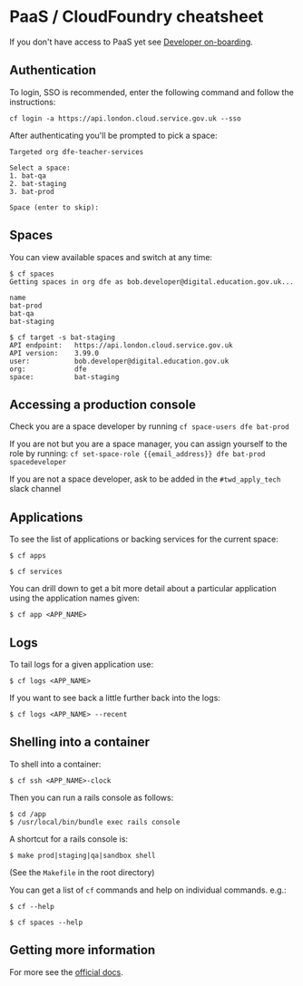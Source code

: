 # PaaS / CloudFoundry cheatsheet

If you don't have access to PaaS yet see [Developer on-boarding](/docs/developer-onboarding.md).

## Authentication

To login, SSO is recommended, enter the following command and follow
the instructions:
```
cf login -a https://api.london.cloud.service.gov.uk --sso
```

After authenticating you'll be prompted to pick a space:
```
Targeted org dfe-teacher-services

Select a space:
1. bat-qa
2. bat-staging
3. bat-prod

Space (enter to skip):
```

## Spaces
You can view available spaces and switch at any time:
```
$ cf spaces
Getting spaces in org dfe as bob.developer@digital.education.gov.uk...

name
bat-prod
bat-qa
bat-staging

$ cf target -s bat-staging
API endpoint:   https://api.london.cloud.service.gov.uk
API version:    3.99.0
user:           bob.developer@digital.education.gov.uk
org:            dfe
space:          bat-staging
```

## Accessing a production console

Check you are a space developer by running `cf space-users dfe bat-prod`

If you are not but you are a space manager, you can assign yourself to the role by running: `cf set-space-role {{email_address}} dfe bat-prod spacedeveloper`

If you are not a space developer, ask to be added in the `#twd_apply_tech` slack channel

## Applications
To see the list of applications or backing services for the current
space:
```
$ cf apps

$ cf services
```
You can drill down to get a bit more detail about a particular
application using the application names given:
```
$ cf app <APP_NAME>
```

## Logs
To tail logs for a given application use:
```
$ cf logs <APP_NAME>
```

If you want to see back a little further back into the logs:
```
$ cf logs <APP_NAME> --recent
```

## Shelling into a container
To shell into a container:
```
$ cf ssh <APP_NAME>-clock
```

Then you can run a rails console as follows:
```
$ cd /app
$ /usr/local/bin/bundle exec rails console
```

A shortcut for a rails console is:
```
$ make prod|staging|qa|sandbox shell
```

(See the `Makefile` in the root directory)

You can get a list of `cf` commands and help on individual commands. e.g.:
```
$ cf --help

$ cf spaces --help
```

## Getting more information
For more see the [official docs](https://docs.cloud.service.gov.uk/).
